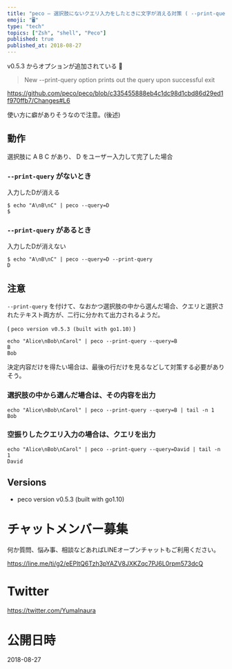 ```yaml
---
title: "peco — 選択肢にないクエリ入力をしたときに文字が消える対策 ( --print-query )"
emoji: "🖥"
type: "tech"
topics: ["Zsh", "shell", "Peco"]
published: true
published_at: 2018-08-27
---
```


v0.5.3 からオプションが追加されている :tada: 

>New --print-query option prints out the query upon successful exit

https://github.com/peco/peco/blob/c335455888eb4c1dc98d1cbd86d29ed1f970ffb7/Changes#L6

使い方に癖がありそうなので注意。(後述)

## 動作

選択肢に A B C があり、 D をユーザー入力して完了した場合

### `--print-query` がないとき

入力したDが消える

```
$ echo "A\nB\nC" | peco --query=D
$
```

### `--print-query` があるとき

入力したDが消えない

```
$ echo "A\nB\nC" | peco --query=D --print-query
D
```


## 注意

`--print-query` を付けて、なおかつ選択肢の中から選んだ場合、クエリと選択されたテキスト両方が、二行に分かれて出力されるようだ。

( `peco version v0.5.3 (built with go1.10)` )

```
echo "Alice\nBob\nCarol" | peco --print-query --query=B
B
Bob
```

決定内容だけを得たい場合は、最後の行だけを見るなどして対策する必要がありそう。

### 選択肢の中から選んだ場合は、その内容を出力

```
echo "Alice\nBob\nCarol" | peco --print-query --query=B | tail -n 1
Bob
```

### 空振りしたクエリ入力の場合は、クエリを出力

```
echo "Alice\nBob\nCarol" | peco --print-query --query=David | tail -n 1
David
```

## Versions

- peco version v0.5.3 (built with go1.10)









<!-- Update From Qiita API -->

# チャットメンバー募集


何か質問、悩み事、相談などあればLINEオープンチャットもご利用ください。

https://line.me/ti/g2/eEPltQ6Tzh3pYAZV8JXKZqc7PJ6L0rpm573dcQ





# Twitter


https://twitter.com/YumaInaura


<!-- Update From Qiita API -->



# 公開日時

2018-08-27
